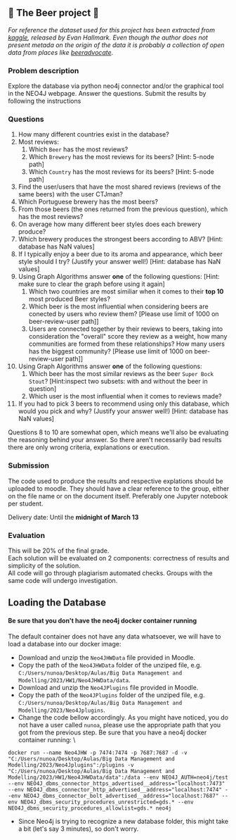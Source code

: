 
## 🍺 The Beer project  🍺 
  

_For reference the dataset used for this project has been extracted from [kaggle](https://www.kaggle.com/ehallmar/beers-breweries-and-beer-reviews), released by Evan Hallmark. Even though the author does not present metada on the origin of the data it is probably a collection of open data from places like [beeradvocate](https://www.beeradvocate.com/)_.

### Problem description

Explore the database via python neo4j connector and/or the graphical tool in the NEO4J webpage. Answer the questions. Submit the results by following the instructions


### Questions

1. How many different countries exist in the database?
1. Most reviews:  
    1. Which `Beer` has the most reviews?  
    1. Which `Brewery` has the most reviews for its beers? [Hint: 5-node path]
    1. Which `Country` has the most reviews for its beers? [Hint: 5-node path]
1. Find the user/users that have the most shared reviews (reviews of the same beers) with the user CTJman?
1. Which Portuguese brewery has the most beers?
1. From those beers (the ones returned from the previous question), which has the most reviews?
1. On average how many different beer styles does each brewery produce?
1. Which brewery produces the strongest beers according to ABV? [Hint: database has NaN values]
1. If I typically enjoy a beer due to its aroma and appearance, which beer style should I try? (Justify your answer well!) [Hint: database has NaN values]
1. Using Graph Algorithms answer **one** of the following questions: [Hint: make sure to clear the graph before using it again]
    1. Which two countries are most similiar when it comes to their **top 10** most produced Beer styles?
    2. Which beer is the most influential when considering beers are conected by users who review them? [Please use limit of 1000 on beer-review-user path]]
    3. Users are connected together by their reviews to beers, taking into consideration the "overall" score they review as a weight, how many communities are formed from these relationships? How many users has the biggest community? [Please use limit of 1000 on beer-review-user path]]
1. Using Graph Algorithms answer **one** of the following questions:
    1. Which beer has the most similar reviews as the beer `Super Bock Stout`? [Hint:inspect two subsets: with and without the beer in question]
    2. Which user is the most influential when it comes to reviews made?
1. If you had to pick 3 beers to recommend using only this database, which would you pick and why? (Justify your answer well!) [Hint: database has NaN values]


Questions 8 to 10 are somewhat open, which means we'll also be evaluating the reasoning behind your answer. So there aren't necessarily bad results there are only wrong criteria, explanations or execution. 
 

### Submission      

The code used to produce the results and respective explations should be uploaded to moodle. They should have a clear reference to the group, either on the file name or on the document itself. Preferably one Jupyter notebook per student.

Delivery date: Until the **midnight of March 13**

### Evaluation   

This will be 20% of the final grade.   
Each solution will be evaluated on 2 components: correctness of results and simplicity of the solution.  
All code will go through plagiarism automated checks. Groups with the same code will undergo investigation.




## Loading the Database

#### Be sure that you **don't have** the neo4j docker container running

The default container does not have any data whatsoever, we will have to load a database into our docker image:
- Download and unzip the `Neo4JHWData` file provided in Moodle.
- Copy the path of the `Neo4JHWData` folder of the unziped file, e.g. `C:/Users/nunoa/Desktop/Aulas/Big Data Management and Modelling/2023/HW1/Neo4JHWData/data`.
- Download and unzip the `Neo4JPlugins` file provided in Moodle.
- Copy the path of the `Neo4JPlugins` folder of the unziped file, e.g. `C:/Users/nunoa/Desktop/Aulas/Big Data Management and Modelling/2023/Neo4Jplugins`.
- Change the code bellow accordingly. As you might have noticed, you do not have a user called `nunoa`, please use the appropriate path that you got from the previous step. Be sure that you have a neo4j docker container running: \

`docker run --name Neo4JHW -p 7474:7474 -p 7687:7687 -d -v "C:/Users/nunoa/Desktop/Aulas/Big Data Management and Modelling/2023/Neo4Jplugins":/plugins -v "C:/Users/nunoa/Desktop/Aulas/Big Data Management and Modelling/2023/HW1/Neo4JHWData/data":/data --env NEO4J_AUTH=neo4j/test --env NEO4J_dbms_connector_https_advertised__address="localhost:7473" --env NEO4J_dbms_connector_http_advertised__address="localhost:7474" --env NEO4J_dbms_connector_bolt_advertised__address="localhost:7687" --env NEO4J_dbms_security_procedures_unrestricted=gds.* --env NEO4J_dbms_security_procedures_allowlist=gds.* neo4j`

- Since Neo4j is trying to recognize a new database folder, this might take a bit (let's say 3 minutes), so don't worry.
